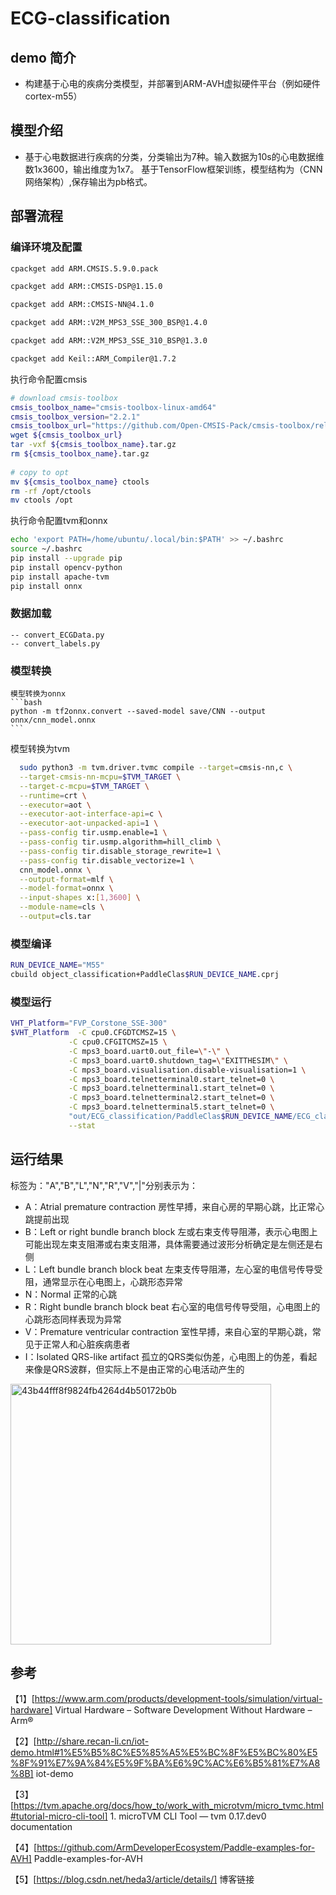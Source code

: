 # ECG-classification
##  demo 简介
  - 构建基于心电的疾病分类模型，并部署到ARM-AVH虚拟硬件平台（例如硬件cortex-m55）
## 模型介绍
  - 基于心电数据进行疾病的分类，分类输出为7种。输入数据为10s的心电数据维数1x3600，输出维度为1x7。
   基于TensorFlow框架训练，模型结构为（CNN网络架构）,保存输出为pb格式。
##  部署流程
 ### 编译环境及配置
 ```bash
 cpackget add ARM.CMSIS.5.9.0.pack

 cpackget add ARM::CMSIS-DSP@1.15.0

cpackget add ARM::CMSIS-NN@4.1.0

cpackget add ARM::V2M_MPS3_SSE_300_BSP@1.4.0

cpackget add ARM::V2M_MPS3_SSE_310_BSP@1.3.0

cpackget add Keil::ARM_Compiler@1.7.2
 ```
执行命令配置cmsis
```bash
# download cmsis-toolbox
cmsis_toolbox_name="cmsis-toolbox-linux-amd64"
cmsis_toolbox_version="2.2.1"
cmsis_toolbox_url="https://github.com/Open-CMSIS-Pack/cmsis-toolbox/releases/download/${cmsis_toolbox_version}/${cmsis_toolbox_name}.tar.gz"
wget ${cmsis_toolbox_url}
tar -vxf ${cmsis_toolbox_name}.tar.gz
rm ${cmsis_toolbox_name}.tar.gz
 
# copy to opt
mv ${cmsis_toolbox_name} ctools
rm -rf /opt/ctools
mv ctools /opt
```
执行命令配置tvm和onnx 
 ```bash
echo 'export PATH=/home/ubuntu/.local/bin:$PATH' >> ~/.bashrc
source ~/.bashrc
pip install --upgrade pip
pip install opencv-python
pip install apache-tvm
pip install onnx
```
 ### 数据加载
    -- convert_ECGData.py
    -- convert_labels.py
 ### 模型转换
    模型转换为onnx
    ```bash
    python -m tf2onnx.convert --saved-model save/CNN --output  onnx/cnn_model.onnx
    ```
   模型转换为tvm
  ```bash TVM_TARGET="cortex-m55"
    sudo python3 -m tvm.driver.tvmc compile --target=cmsis-nn,c \
    --target-cmsis-nn-mcpu=$TVM_TARGET \
    --target-c-mcpu=$TVM_TARGET \
    --runtime=crt \
    --executor=aot \
    --executor-aot-interface-api=c \
    --executor-aot-unpacked-api=1 \
    --pass-config tir.usmp.enable=1 \
    --pass-config tir.usmp.algorithm=hill_climb \
    --pass-config tir.disable_storage_rewrite=1 \
    --pass-config tir.disable_vectorize=1 \
    cnn_model.onnx \
    --output-format=mlf \
    --model-format=onnx \
    --input-shapes x:[1,3600] \
    --module-name=cls \
    --output=cls.tar
  ```
 ### 模型编译
 ```bash
 RUN_DEVICE_NAME="M55"
 cbuild object_classification+PaddleClas$RUN_DEVICE_NAME.cprj
 ```
 ### 模型运行
 ```bash
VHT_Platform="FVP_Corstone_SSE-300"
$VHT_Platform  -C cpu0.CFGDTCMSZ=15 \
              -C cpu0.CFGITCMSZ=15 \
              -C mps3_board.uart0.out_file=\"-\" \
              -C mps3_board.uart0.shutdown_tag=\"EXITTHESIM\" \
              -C mps3_board.visualisation.disable-visualisation=1 \
              -C mps3_board.telnetterminal0.start_telnet=0 \
              -C mps3_board.telnetterminal1.start_telnet=0 \
              -C mps3_board.telnetterminal2.start_telnet=0 \
              -C mps3_board.telnetterminal5.start_telnet=0 \
              "out/ECG_classification/PaddleClas$RUN_DEVICE_NAME/ECG_classification.axf" \
              --stat
  ```
 ## 运行结果
标签为："A","B","L","N","R","V","|"分别表示为：
 - A：Atrial premature contraction 房性早搏，来自心房的早期心跳，比正常心跳提前出现
 - B：Left or right bundle branch block  左或右束支传导阻滞，表示心电图上可能出现左束支阻滞或右束支阻滞，具体需要通过波形分析确定是左侧还是右侧
 - L：Left bundle branch block beat 左束支传导阻滞，左心室的电信号传导受阻，通常显示在心电图上，心跳形态异常
 - N：Normal 正常的心跳
 - R：Right bundle branch block beat  右心室的电信号传导受阻，心电图上的心跳形态同样表现为异常
 - V：Premature ventricular contraction 室性早搏，来自心室的早期心跳，常见于正常人和心脏疾病患者
 - I：Isolated QRS-like artifact 孤立的QRS类似伪差，心电图上的伪差，看起来像是QRS波群，但实际上不是由正常的心电活动产生的
  <img width="417" alt="43b44fff8f9824fb4264d4b50172b0b" src="https://github.com/codehgq/ECG_classification_AVH/assets/39193613/5a00b987-9c81-4c65-bf08-d9c72eeac605">
  
## 参考

【1】[https://www.arm.com/products/development-tools/simulation/virtual-hardware] Virtual Hardware – Software Development Without Hardware – Arm®

【2】[http://share.recan-li.cn/iot-demo.html#1%E5%B5%8C%E5%85%A5%E5%BC%8F%E5%BC%80%E5%8F%91%E7%9A%84%E5%9F%BA%E6%9C%AC%E6%B5%81%E7%A8%8B] iot-demo

【3】[https://tvm.apache.org/docs/how_to/work_with_microtvm/micro_tvmc.html#tutorial-micro-cli-tool] 1. microTVM CLI Tool — tvm 0.17.dev0 documentation

【4】[https://github.com/ArmDeveloperEcosystem/Paddle-examples-for-AVH] Paddle-examples-for-AVH 

【5】[https://blog.csdn.net/heda3/article/details/] 博客链接

  

